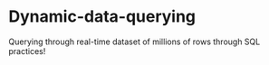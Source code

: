 # Dynamic-data-querying
Querying through real-time dataset of millions of rows through SQL practices!
